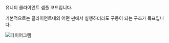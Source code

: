유니티 클라이언트 샘플 코드입니다.

기본적으로는 클라이언트내의 어떤 씬에서 실행하더라도 구동이 되는 구조가 목표입니다.

![다이어그램](https://github.com/user-attachments/assets/9d4a1179-a3ce-4e59-80ac-22c0a34be96a)
